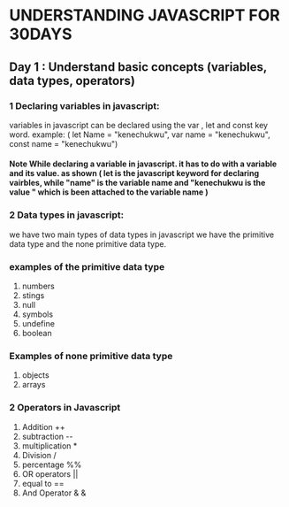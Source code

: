 # UNDERSTANDING JAVASCRIPT FOR 30DAYS 

## Day 1 : Understand basic concepts (variables, data types, operators)

### 1 Declaring variables in javascript:
variables in javascript can be declared using the var , let and const key word.
example: 
(
let  Name = "kenechukwu",
var name  = "kenechukwu",
const name = "kenechukwu")

#### Note While declaring a variable in javascript. it has to do with a variable and its value. as shown ( let is the javascript keyword for declaring vairbles, while "name" is the variable name and "kenechukwu is the value " which is been attached to the variable name )

### 2 Data types in javascript:

we have two main types of data types in javascript we have the primitive data type and the none primitive data type. 

### examples of the primitive data type  
1. numbers
2. stings 
3. null
4. symbols 
5. undefine 
6. boolean 

### Examples of none primitive data type
1. objects 
2. arrays 

### 2 Operators in Javascript 
1. Addition ++
2. subtraction --
3. multiplication * 
4. Division  /
5. percentage %% 
6. OR operators || 
7. equal to == 
8. And Operator & &




